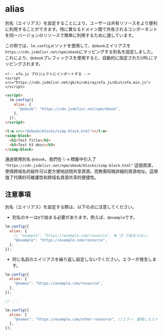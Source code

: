 # alias

別名（エイリアス）を設定することにより、ユーザーは共有リソースをより便利に利用することができます。特に異なるドメイン間で共有されるコンポーネントを同一バージョンのリソースで簡単に利用するために適しています。

この例では、`lm.config`メソッドを使用して、`@obook`エイリアスを`https://cdn.jsdelivr.net/npm/obook`にマッピングする別名を設定しました。これにより、`@obook`プレフィックスを使用すると、自動的に指定されたURLにマッピングされます。

<html-viewer>

```
<!-- ofa.js プロジェクトにインポートする -->
<script src="https://cdn.jsdelivr.net/gh/kirakiray/ofa.js/dist/ofa.min.js"></script>
```

```html
<script>
  lm.config({
    alias: {
      "@obook": "https://cdn.jsdelivr.net/npm/obook",
    },
  });
</script>

<l-m src="@obook/blocks/simp-block.html"></l-m>
<simp-block>
  <h2>Test Title</h2>
  <h3>Test h3 desc</h3>
</simp-block>
```

</html-viewer>

通過使用別名 `@obook`，我們在 `l-m` 標籤中引入了 `"https://cdn.jsdelivr.net/npm/obook/blocks/simp-block.html"` 這個資源，使得跨域名的組件可以更方便地訪問共享資源，而無需知曉詳細的資源地址。這增強了代碼的可維護性和跨域名資源共享的便捷性。

## 注意事項

別名（エイリアス）を設定する際は、以下の点に注意してください。

- 別名のキーは`@`で始まる必要があります。例えば、`@example`です。

```javascript
lm.config({
  alias: {
    // "example": "https://example.com/resource", ❌ '@'で始まらない。
    "@example": "https://example.com/resource",
  },
});
```

- 同じ名前のエイリアスを繰り返し設定しないでください。エラーが発生します。

```javascript
lm.config({
  alias: {
    "@namex": "https://example.com/resource",
  },
});

// ...

lm.config({
  alias: {
    "@namex": "https://example.com/other-resource", //エラー、重複したエイリア
  },
});
```